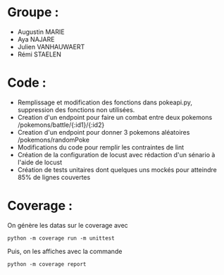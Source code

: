 # Groupe :

- Augustin MARIE
- Aya NAJARE
- Julien VANHAUWAERT
- Rémi STAELEN

# Code :

- Remplissage et modification des fonctions dans pokeapi.py, suppression des fonctions non utilisées.
- Creation d'un endpoint pour faire un combat entre deux pokemons /pokemons/battle/{:id1}/{:id2}
- Creation d'un endpoint pour donner 3 pokemons aléatoires /pokemons/randomPoke
- Modifications du code pour remplir les contraintes de lint
- Création de la configuration de locust avec rédaction d'un sénario à l'aide de locust
- Création de tests unitaires dont quelques uns mockés pour atteindre 85% de lignes couvertes

# Coverage :

On génère les datas sur le coverage avec

```
python -m coverage run -m unittest
```

Puis, on les affiches avec la commande

```
python -m coverage report
```
